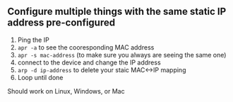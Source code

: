## Configure multiple things with the same static IP address pre-configured

1) Ping the IP  
2) `apr -a` to see the cooresponding MAC address  
3) `apr -s mac-address` (to make sure you always are seeing the same one)  
4) connect to the device and change the IP address  
5) `arp -d ip-address` to delete your staic MAC<->IP mapping  
6) Loop until done  

Should work on Linux, Windows, or Mac